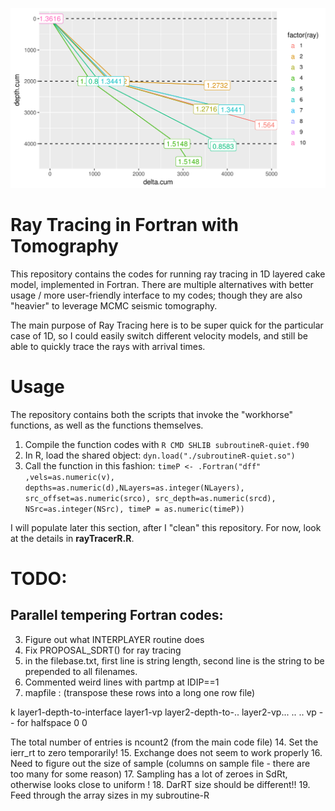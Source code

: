 ![Image of Raytracing](https://github.com/AntonBiryukovUofC/RayTracerFortran/blob/master/pngs/ray_example.png)

# Ray Tracing in Fortran with Tomography

This repository contains the codes for running ray tracing in 1D layered cake model, implemented in Fortran. There are multiple alternatives with better usage / more user-friendly interface to my codes; though they are also "heavier" to leverage MCMC seismic tomography.

The main purpose of Ray Tracing here is to be super quick for the particular case of 1D, so I could easily switch different velocity models, and still be able to quickly trace the rays with arrival times.

# Usage

The repository contains both the scripts that invoke the "workhorse" functions, as well as the functions themselves.


1. Compile the function codes with `R CMD SHLIB subroutineR-quiet.f90`
2. In R, load the shared object: `dyn.load("./subroutineR-quiet.so")` 
3. Call the function in this fashion: `timeP <- .Fortran("dff" ,vels=as.numeric(v),
										depths=as.numeric(d),NLayers=as.integer(NLayers),
										src_offset=as.numeric(srco),
										src_depth=as.numeric(srcd),
										NSrc=as.integer(NSrc),
										timeP = as.numeric(timeP))`


I will populate later this section, after I "clean" this repository. For now, look at the details in **rayTracerR.R**.

# TODO:

## Parallel tempering Fortran codes:
3. Figure out what INTERPLAYER routine does 
4. Fix PROPOSAL_SDRT() for ray tracing
9. in the filebase.txt, first line is string length, second line is the string to be prepended to all filenames.
12. Commented weird lines with partmp at IDIP==1
13. mapfile : (transpose these rows into a long one row file)

k
layer1-depth-to-interface
layer1-vp
layer2-depth-to-..
layer2-vp...
..
..
vp  -- for halfspace
0
0

The total number of entries is ncount2 (from the main code file)
14. Set the ierr_rt to zero temporarily!
15. Exchange does not seem to work properly
16. Need to figure out the size of sample (columns on sample file - there are too many for some reason)
17. Sampling has a lot of zeroes in SdRt, otherwise looks close to uniform !
18. DarRT size should be different!!
19. Feed through the array sizes in my subroutine-R
